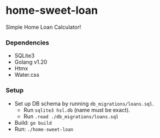 # home-sweet-loan
Simple Home Loan Calculator!

### Dependencies

- SQLite3
- Golang v1.20
- Htmx
- Water.css

### Setup
- Set up DB schema by running `db_migrations/loans.sql`.
  - Run `sqlite3 hsl.db` (name must be exact).
  - Run `.read ./db_migrations/loans.sql`
- Build: `go build`
- Run: `./home-sweet-loan`
     